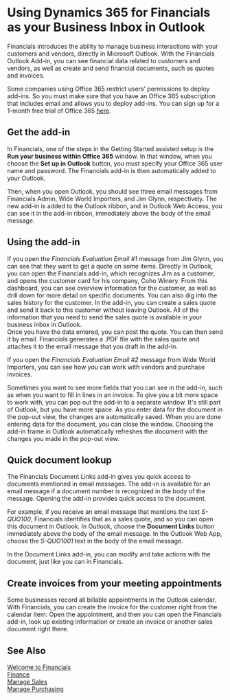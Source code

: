 <properties
	pageTitle="Using Dynamics 365 for Financials as your Business Inbox in Outlook | Financials"
    description="Using Dynamics 365 for Financials as your Business Inbox in Outlook"
	services="project-madeira"
	documentationCenter=""
	authors="edupont04"/>
<tags
    ms.service="project-madeira"
    ms.topic="get-started-article"
    ms.devlang="na"
    ms.tgt_pltfrm="na"
    ms.workload="na"
    ms.date="07/04/2016"
    ms.author="edupont04" />

# Using Dynamics 365 for Financials as your Business Inbox in Outlook
Financials introduces the ability to manage business interactions with your customers and vendors, directly in Microsoft Outlook. With the Financials Outlook Add-in, you can see financial data related to customers and vendors, as well as create and send financial documents, such as quotes and invoices.  

Some companies using Office 365 restrict users’ permissions to deploy add-ins. So you must make sure that you have an Office 365 subscription that includes email and allows you to deploy add-ins. You can sign up for a 1-month free trial of Office 365 [here](https://products.office.com/try).  

## Get the add-in
In Financials, one of the steps in the Getting Started assisted setup is the **Run your business within Office 365** window. In that window, when you choose the **Set up in Outlook** button, you must specify your Office 365 user name and password. The Financials add-in is then automatically added to your Outlook.  

Then, when you open Outlook, you should see three email messages from Financials Admin, Wide World Importers, and Jim Glynn, respectively. The new add-in is added to the Outlook ribbon, and in Outlook Web Access, you can see it in the add-in ribbon, immediately above the body of the email message.  

## Using the add-in
If you open the *Financials Evaluation Email #1* message from Jim Glynn, you can see that they want to get a quote on some items. Directly in Outlook, you can open the Financials add-in, which recognizes Jim as a customer, and opens the customer card for his company, Coho Winery. From this dashboard, you can see overview information for the customer, as well as drill down for more detail on specific documents. You can also dig into the sales history for the customer.
In the add-in, you can create a sales quote and send it back to this customer without leaving Outlook. All of the information that you need to send the sales quote is available in your business inbox in Outlook.  
Once you have the data entered, you can post the quote. You can then send it by email. Financials generates a .PDF file with the sales quote and attaches it to the email message that you draft in the add-in.  

If you open the *Financials Evaluation Email #2* message from Wide World Importers, you can see how you can work with vendors and purchase invoices.  

Sometimes you want to see more fields that you can see in the add-in, such as when you want to fill in lines in an invoice. To give you a bit more space to work with, you can pop out the add-in to a separate window. It's still part of Outlook, but you have more space. As you enter data for the document in the pop-out view, the changes are automatically saved. When you are done entering data for the document, you can close the window. Choosing the add-in frame in Outlook automatically refreshes the document with the changes you made in the pop-out view.  

## Quick document lookup
The Financials Document Links add-in gives you quick access to documents mentioned in email messages. The add-in is available for an email message if a document number is recognized in the body of the message. Opening the add-in provides quick access to the document.  

For example, if you receive an email message that mentions the text *S-QUO100*, Financials identifies that as a sales quote, and so you can open this document in Outlook. In Outlook, choose the **Document Links** button immediately above the body of the email message. In the Outlook Web App, choose the *S-QUO1001* text in the body of the email message.  

In the Document Links add-in, you can modify and take actions with the document, just like you can in Financials.

## Create invoices from your meeting appointments
Some businesses record all billable appointments in the Outlook calendar. With Financials, you can create the invoice for the customer right from the calendar item: Open the appointment, and then you can open the Financials add-in, look up existing information or create an invoice or another sales document right there.  

## See Also
[Welcome to Financials](madeira-get-started.md)  
[Finance](finance.md)  
[Manage Sales](sales-manage-sales.md)  
[Manage Purchasing](purchasing-manage-purchasing.md)  
